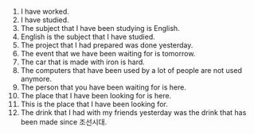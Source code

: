 1. I have worked.
2. I have studied.
3. The subject that I have been studying is English.
4. English is the subject that I have studied.
5. The project that I had prepared was done yesterday.
6. The event that we have been waiting for is tomorrow.
7. The car that is made with iron is hard.
8. The computers that have been used by a lot of people are not used anymore.
9. The person that you have been waiting for is here.
10. The place that I have been looking for is here.
11. This is the place that I have been looking for.
12. The drink that I had with my friends yesterday was the drink that has been made since 조선시대.
